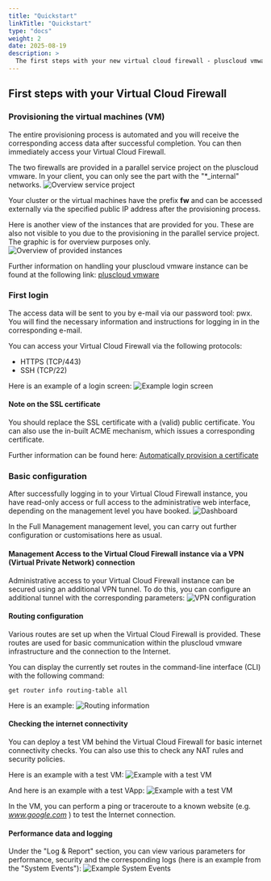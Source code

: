 ```yaml
---
title: "Quickstart"
linkTitle: "Quickstart"
type: "docs"
weight: 2
date: 2025-08-19
description: >
  The first steps with your new virtual cloud firewall - pluscloud vmware
---
```


## First steps with your Virtual Cloud Firewall

### Provisioning the virtual machines (VM)

The entire provisioning process is automated and you will receive the corresponding access data after successful completion. You can then immediately access your Virtual Cloud Firewall.

The two firewalls are provided in a parallel service project on the pluscloud vmware. In your client, you can only see the part with the "*_internal" networks.
![Overview service project](01_vcfw_pcv_serviceproject.png)

Your cluster or the virtual machines have the prefix **fw** and can be accessed externally via the specified public IP address after the provisioning process.

Here is another view of the instances that are provided for you. These are also not visible to you due to the provisioning in the parallel service project. The graphic is for overview purposes only.
![Overview of provided instances](02_vcfw_pcv_instance_overview.png)

Further information on handling your pluscloud vmware instance can be found at the following link:
[pluscloud vmware](https://docs.plusserver.com/de/compute/pluscloudvmware/)

### First login

The access data will be sent to you by e-mail via our password tool: pwx. You will find the necessary information and instructions for logging in in the corresponding e-mail.

You can access your Virtual Cloud Firewall via the following protocols:

* HTTPS (TCP/443)
* SSH (TCP/22)

Here is an example of a login screen:
![Example login screen](03_vcfw_pcv_login_screen.png)

#### Note on the SSL certificate

You should replace the SSL certificate with a (valid) public certificate. You can also use the in-built ACME mechanism, which issues a corresponding certificate.

Further information can be found here:
[Automatically provision a certificate](https://docs.fortinet.com/document/fortigate/7.4.0/administration-guide/822087/automatically-provision-a-certificate)

### Basic configuration

After successfully logging in to your Virtual Cloud Firewall instance, you have read-only access or full access to the administrative web interface, depending on the management level you have booked.
![Dashboard](04_vcfw_pcv_dashboard.png)

In the Full Management management level, you can carry out further configuration or customisations here as usual.

#### Management Access to the Virtual Cloud Firewall instance via a VPN (Virtual Private Network) connection

Administrative access to your Virtual Cloud Firewall instance can be secured using an additional VPN tunnel. To do this, you can configure an additional tunnel with the corresponding parameters:
![VPN configuration](05_vcfw_pcv_vpn.png)

#### Routing configuration

Various routes are set up when the Virtual Cloud Firewall is provided. These routes are used for basic communication within the pluscloud vmware infrastructure and the connection to the Internet.

You can display the currently set routes in the command-line interface (CLI) with the following command:

```console
get router info routing-table all
```

Here is an example:
![Routing information](06_vcfw_pcv_routing_information.png)

#### Checking the internet connectivity

You can deploy a test VM behind the Virtual Cloud Firewall for basic internet connectivity checks. You can also use this to check any NAT rules and security policies.

Here is an example with a test VM:
![Example with a test VM](07_vcfw_pcv_example_test_vm.png)

And here is an example with a test VApp:
![Example with a test VM](08_vcfw_pcv_example_test_vapp.png)

In the VM, you can perform a ping or traceroute to a known website (e.g. *www.google.com* ) to test the Internet connection.

#### Performance data and logging

Under the "Log & Report" section, you can view various parameters for performance, security and the corresponding logs (here is an example from the "System Events"):
![Example System Events](09_vcfw_pcv_example_system_events.png)

